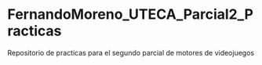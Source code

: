 # FernandoMoreno_UTECA_Parcial2_Practicas
Repositorio de practicas para el segundo parcial de motores de videojuegos
